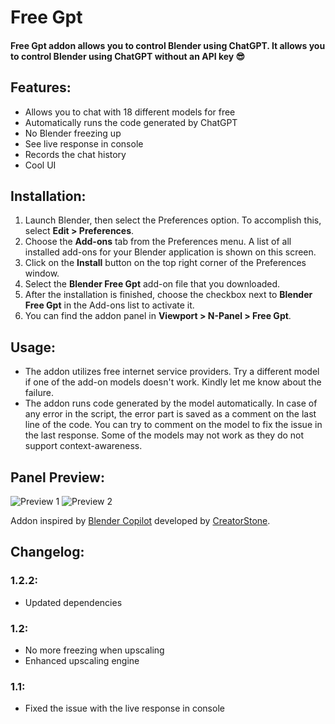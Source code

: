 # Free Gpt

#### Free Gpt addon allows you to control Blender using ChatGPT. It allows you to control Blender using ChatGPT **without an API key 😎**

## Features:
- Allows you to chat with 18 different models for free 
- Automatically runs the code generated by ChatGPT
- No Blender freezing up
- See live response in console
- Records the chat history
- Cool UI

## Installation:
1. Launch Blender, then select the Preferences option. To accomplish this, select **Edit > Preferences**.
2. Choose the **Add-ons** tab from the Preferences menu. A list of all installed add-ons for your Blender application is shown on this screen.
3. Click on the **Install** button on the top right corner of the Preferences window.
4. Select the **Blender Free Gpt** add-on file that you downloaded.
5. After the installation is finished, choose the checkbox next to **Blender Free Gpt** in the Add-ons list to activate it.
6. You can find the addon panel in **Viewport > N-Panel > Free Gpt**.

## Usage:
- The addon utilizes free internet service providers. Try a different model if one of the add-on models doesn't work. Kindly let me know about the failure.
- The addon runs code generated by the model automatically. In case of any error in the script, the error part is saved as a comment on the last line of the code. You can try to comment on the model to fix the issue in the last response. Some of the models may not work as they do not support context-awareness.

## Panel Preview:
![Preview 1](https://assets.superhivemarket.com/cache/c9ec9ad1f1f6a7065153bc461e5ce051.png)
![Preview 2](https://assets.superhivemarket.com/cache/e284d6d6155ed126c95c1ea1d7b3e2fc.png)

Addon inspired by [Blender Copilot](https://blendermarket.com/products/blender-copilot-blendergpt) developed by [CreatorStone](https://blendermarket.com/creators/creatorstone).

## Changelog:
### 1.2.2:
- Updated dependencies

### 1.2:
- No more freezing when upscaling
- Enhanced upscaling engine

### 1.1:
- Fixed the issue with the live response in console

